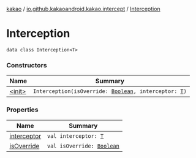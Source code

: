 [kakao](../../index.md) / [io.github.kakaoandroid.kakao.intercept](../index.md) / [Interception](./index.md)

# Interception

`data class Interception<T>`

### Constructors

| Name | Summary |
|---|---|
| [&lt;init&gt;](-init-.md) | `Interception(isOverride: `[`Boolean`](https://kotlinlang.org/api/latest/jvm/stdlib/kotlin/-boolean/index.html)`, interceptor: `[`T`](index.md#T)`)` |

### Properties

| Name | Summary |
|---|---|
| [interceptor](interceptor.md) | `val interceptor: `[`T`](index.md#T) |
| [isOverride](is-override.md) | `val isOverride: `[`Boolean`](https://kotlinlang.org/api/latest/jvm/stdlib/kotlin/-boolean/index.html) |
